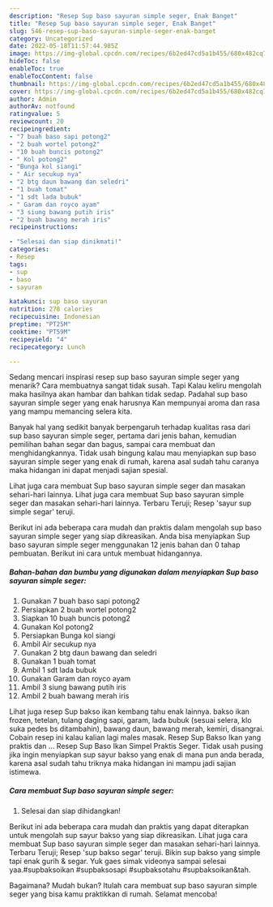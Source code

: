 ```yaml
---
description: "Resep Sup baso sayuran simple seger, Enak Banget"
title: "Resep Sup baso sayuran simple seger, Enak Banget"
slug: 546-resep-sup-baso-sayuran-simple-seger-enak-banget
category: Uncategorized
date: 2022-05-18T11:57:44.985Z
image: https://img-global.cpcdn.com/recipes/6b2ed47cd5a1b455/680x482cq70/sup-baso-sayuran-simple-seger-foto-resep-utama.jpg
hideToc: false
enableToc: true
enableTocContent: false
thumbnail: https://img-global.cpcdn.com/recipes/6b2ed47cd5a1b455/680x482cq70/sup-baso-sayuran-simple-seger-foto-resep-utama.jpg
cover: https://img-global.cpcdn.com/recipes/6b2ed47cd5a1b455/680x482cq70/sup-baso-sayuran-simple-seger-foto-resep-utama.jpg
author: Admin
authorAv: notfound
ratingvalue: 5
reviewcount: 20
recipeingredient:
- "7 buah baso sapi potong2"
- "2 buah wortel potong2"
- "10 buah buncis potong2"
- " Kol potong2"
- "Bunga kol siangi"
- " Air secukup nya"
- "2 btg daun bawang dan seledri"
- "1 buah tomat"
- "1 sdt lada bubuk"
- " Garam dan royco ayam"
- "3 siung bawang putih iris"
- "2 buah bawang merah iris"
recipeinstructions:

- "Selesai dan siap dinikmati!"
categories:
- Resep
tags:
- sup
- baso
- sayuran

katakunci: sup baso sayuran 
nutrition: 278 calories
recipecuisine: Indonesian
preptime: "PT25M"
cooktime: "PT59M"
recipeyield: "4"
recipecategory: Lunch

---
```



Sedang mencari inspirasi resep sup baso sayuran simple seger yang menarik? Cara membuatnya sangat tidak susah. Tapi Kalau keliru mengolah maka hasilnya akan hambar dan bahkan tidak sedap. Padahal sup baso sayuran simple seger yang enak harusnya Kan mempunyai aroma dan rasa yang mampu memancing selera kita.


Banyak hal yang sedikit banyak berpengaruh terhadap kualitas rasa dari sup baso sayuran simple seger, pertama dari jenis bahan, kemudian pemilihan bahan segar dan bagus, sampai cara membuat dan menghidangkannya. Tidak usah bingung kalau mau menyiapkan sup baso sayuran simple seger yang enak di rumah, karena asal sudah tahu caranya maka hidangan ini dapat menjadi sajian spesial.

Lihat juga cara membuat Sup baso sayuran simple seger dan masakan sehari-hari lainnya. Lihat juga cara membuat Sup baso sayuran simple seger dan masakan sehari-hari lainnya. Terbaru Teruji; Resep &#39;sayur sup simple segar&#39; teruji.


Berikut ini ada beberapa cara mudah dan praktis dalam mengolah sup baso sayuran simple seger yang siap dikreasikan. Anda bisa menyiapkan Sup baso sayuran simple seger menggunakan 12 jenis bahan dan 0 tahap pembuatan. Berikut ini cara untuk membuat hidangannya.

<!--inarticleads1-->

##### Bahan-bahan dan bumbu yang digunakan dalam menyiapkan Sup baso sayuran simple seger:

1. Gunakan 7 buah baso sapi potong2
1. Persiapkan 2 buah wortel potong2
1. Siapkan 10 buah buncis potong2
1. Gunakan  Kol potong2
1. Persiapkan Bunga kol siangi
1. Ambil  Air secukup nya
1. Gunakan 2 btg daun bawang dan seledri
1. Gunakan 1 buah tomat
1. Ambil 1 sdt lada bubuk
1. Gunakan  Garam dan royco ayam
1. Ambil 3 siung bawang putih iris
1. Ambil 2 buah bawang merah iris


Lihat juga resep Sup bakso ikan kembang tahu enak lainnya. bakso ikan frozen, tetelan, tulang daging sapi, garam, lada bubuk (sesuai selera, klo suka pedes bs ditambahin), bawang daun, bawang merah, kemiri, disangrai. Cobain resep ini kalau kalian lagi males masak. Resep Sup Bakso Ikan yang praktis dan … Resep Sup Baso Ikan Simpel Praktis Seger. Tidak usah pusing jika ingin menyiapkan sup sayur bakso yang enak di mana pun anda berada, karena asal sudah tahu triknya maka hidangan ini mampu jadi sajian istimewa. 

<!--inarticleads2-->

##### Cara membuat Sup baso sayuran simple seger:


1. Selesai dan siap dihidangkan!

Berikut ini ada beberapa cara mudah dan praktis yang dapat diterapkan untuk mengolah sup sayur bakso yang siap dikreasikan. Lihat juga cara membuat Sup baso sayuran simple seger dan masakan sehari-hari lainnya. Terbaru Teruji; Resep &#39;sup bakso segar&#39; teruji. Bikin sup bakso yang simple tapi enak gurih &amp; segar. Yuk gaes simak videonya sampai selesai yaa.#supbaksoikan #supbaksosapi #supbaksotahu #supbaksoikan&amp;tah. 

Bagaimana? Mudah bukan? Itulah cara membuat sup baso sayuran simple seger yang bisa kamu praktikkan di rumah. Selamat mencoba!
